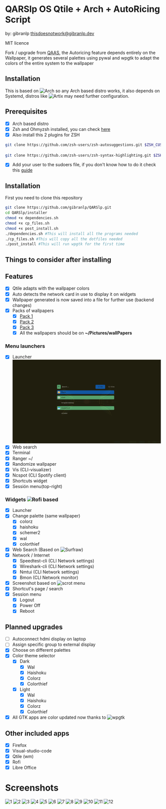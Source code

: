 # QARSlp OS Qtile + Arch + AutoRicing Script

by: gibranlp thisdoesnotwork@gibranlp.dev

MIT licence

Fork / upgrade from [QAAS](https://github.com/gibranlp/QAAS), the  Autoricing feature depends entirely on the Wallpaper, it generates several palettes using pywal and wpgtk to adapt the colors of the entire system to the wallpaper

## Installation

This is based on ![Arch](https://archlinux.org/) so any Arch based distro works, it also depends on Systemd, distros like ![Artix](https://artixlinux.org/) may need further configuration.

## Prerequisites

- [x] Arch based distro
- [x] Zsh and Ohmyzsh installed,  you can check [here](https://ohmyz.sh/#install)
- [x] Also install this 2 plugins for ZSH
```bash
git clone https://github.com/zsh-users/zsh-autosuggestions.git $ZSH_CUSTOM/plugins/zsh-autosuggestions

git clone https://github.com/zsh-users/zsh-syntax-highlighting.git $ZSH_CUSTOM/plugins/zsh-syntax-highlighting
```
- [x] Add your user to the sudoers file, if you don't know how to do it check this [guide](https://gibranlp.dev/post/add-user-sudoers-file/) 

## Installation

  First you need to clone this repository
```bash
git clone https://github.com/gibranlp/QARSlp.git
cd QARSlp/installer
chmod +x dependencies.sh
chmod +x cp_files.sh
chmod +x post_install.sh
./dependencies.sh #This will install all the programs needed
./cp_files.sh #This will copy all the dotfiles needed
./post_install #This will run wpgtk for the first time
```
## Things to consider after installing

## Features
- [x] Qtile adapts with the wallpaper colors 
- [x] Auto detects the network card in use to display it on widgets
- [x] Wallpaper generated is now saved into a file for further use (backend changes)
- [x] Packs of wallpapers
  - [x] [Pack 1](https://gibranlp.dev/wallpacks/pack1.tar.gz)
  - [x] [Pack 2](https://gibranlp.dev/wallpacks/pack2.tar.gz)
  - [x] [Pack 3](https://gibranlp.dev/wallpacks/pack3.tar.gz)
  - [x] All the wallpapers should be on **~/Pictures/wallPapers**

### Menu launchers
- [x] Launcher
![Launcher](https://github.com/gibranlp/QARSlp/blob/main/screenshots/launcher.png)
- [x] Web search
- [x] Terminal
- [x] Ranger ~/
- [x] Randomize wallpaper
- [x] Vis (CLI-visualizer)
- [x] Ncspot (CLI Spotify client)
- [x] Shortcuts widget
- [x] Sessión menu(top-right)

### Widgets ![Rofi](https://github.com/davatorium/rofi) based

- [x] Launcher
- [x] Change palette (same wallpaper) 
    - [x] colorz
    - [x] haishoku
    - [x] schemer2
    - [x] wal
    - [x] colorthief
- [x] Web Search (Based on ![Surfraw](https://github.com/JNRowe/surfraw))
- [x] Network / Internet
  - [x] Speedtest-cli (CLI Network settings)
  - [x] Wireshark-cli (CLI Network settings)
  - [x] Nmtui (CLI Network settings)
  - [x] Bmon (CLI Network monitor)
- [x] Screenshot based on ![scrot](https://github.com/dreamer/scrot) menu
- [x] Shortcut's page / search
- [x] Session menu
    - [x] Logout
    - [x] Power Off
    - [x] Reboot

## Planned upgrades
- [ ] Autoconnect hdmi display on laptop
- [ ] Assign specific group to external display
- [x] Choose on different palettes
- [x] Color theme selector
  - [x] Dark
    - [x] Wal
    - [x] Haishoku
    - [x] Colorz
    - [x] Colorthief
  - [x] Light
    - [x] Wal
    - [x] Haishoku
    - [x] Colorz
    - [x] Colorthief
- [x] All GTK apps are color updated now thanks to ![wpgtk](https://github.com/deviantfero/wpgtk)

## Other included apps

- [x] Firefox
- [x] Visual-studio-code
- [x] Qtile (wm)
- [x] Rofi
- [x] Libre Office

# Screenshots

![1](https://github.com/gibranlp/QARSlp/blob/main/screenshots/1.%20.png)
![2](https://github.com/gibranlp/QARSlp/blob/main/screenshots/2.%20.png)
![3](https://github.com/gibranlp/QARSlp/blob/main/screenshots/3.%20.png)
![4](https://github.com/gibranlp/QARSlp/blob/main/screenshots/4.%20.png)
![5](https://github.com/gibranlp/QARSlp/blob/main/screenshots/5.%20.png)
![6](https://github.com/gibranlp/QARSlp/blob/main/screenshots/6.%20.png)
![7](https://github.com/gibranlp/QARSlp/blob/main/screenshots/7.%20.png)
![8](https://github.com/gibranlp/QARSlp/blob/main/screenshots/8.%20.png)
![9](https://github.com/gibranlp/QARSlp/blob/main/screenshots/9.%20.png)
![10](https://github.com/gibranlp/QARSlp/blob/main/screenshots/10.%20.png)
![11](https://github.com/gibranlp/QARSlp/blob/main/screenshots/11.%20.png)
![12](https://github.com/gibranlp/QARSlp/blob/main/screenshots/12.%20.png)